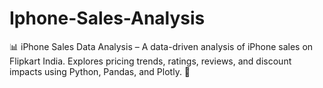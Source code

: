 # Iphone-Sales-Analysis
📊 iPhone Sales Data Analysis – A data-driven analysis of iPhone sales on Flipkart India. Explores pricing trends, ratings, reviews, and discount impacts using Python, Pandas, and Plotly. 🚀
